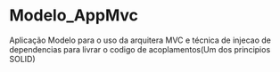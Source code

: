 # Modelo_AppMvc
Aplicação Modelo para o uso da arquitera MVC e técnica de injecao de dependencias para livrar o codigo de acoplamentos(Um dos principios SOLID)
